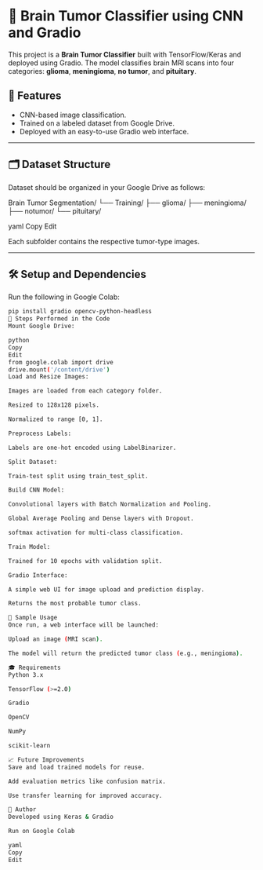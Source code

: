 # 🧠 Brain Tumor Classifier using CNN and Gradio

This project is a **Brain Tumor Classifier** built with TensorFlow/Keras and deployed using Gradio. The model classifies brain MRI scans into four categories: **glioma**, **meningioma**, **no tumor**, and **pituitary**.

## 🚀 Features
- CNN-based image classification.
- Trained on a labeled dataset from Google Drive.
- Deployed with an easy-to-use Gradio web interface.

---

## 🗂️ Dataset Structure

Dataset should be organized in your Google Drive as follows:

Brain Tumor Segmentation/
└── Training/
├── glioma/
├── meningioma/
├── notumor/
└── pituitary/

yaml
Copy
Edit

Each subfolder contains the respective tumor-type images.

---

## 🛠️ Setup and Dependencies

Run the following in Google Colab:

```bash
pip install gradio opencv-python-headless
📌 Steps Performed in the Code
Mount Google Drive:

python
Copy
Edit
from google.colab import drive
drive.mount('/content/drive')
Load and Resize Images:

Images are loaded from each category folder.

Resized to 128x128 pixels.

Normalized to range [0, 1].

Preprocess Labels:

Labels are one-hot encoded using LabelBinarizer.

Split Dataset:

Train-test split using train_test_split.

Build CNN Model:

Convolutional layers with Batch Normalization and Pooling.

Global Average Pooling and Dense layers with Dropout.

softmax activation for multi-class classification.

Train Model:

Trained for 10 epochs with validation split.

Gradio Interface:

A simple web UI for image upload and prediction display.

Returns the most probable tumor class.

🧪 Sample Usage
Once run, a web interface will be launched:

Upload an image (MRI scan).

The model will return the predicted tumor class (e.g., meningioma).

🎓 Requirements
Python 3.x

TensorFlow (>=2.0)

Gradio

OpenCV

NumPy

scikit-learn

📈 Future Improvements
Save and load trained models for reuse.

Add evaluation metrics like confusion matrix.

Use transfer learning for improved accuracy.

🧠 Author
Developed using Keras & Gradio

Run on Google Colab

yaml
Copy
Edit

